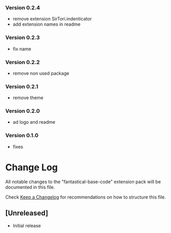 ### Version 0.2.4
- remove extension SirTori.indenticator
- add extension names in readme

### Version 0.2.3
- fix name

### Version 0.2.2
- remove non used package

### Version 0.2.1
- remove theme

### Version 0.2.0
- ad logo and readme

### Version 0.1.0
- fixes

# Change Log
All notable changes to the "fantastical-base-code" extension pack will be documented in this file.

Check [Keep a Changelog](http://keepachangelog.com/) for recommendations on how to structure this file.

## [Unreleased]
- Initial release
